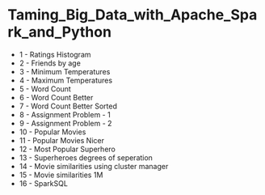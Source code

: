 # Taming_Big_Data_with_Apache_Spark_and_Python

* 1 - Ratings Histogram
* 2 - Friends by age
* 3 - Minimum Temperatures
* 4 - Maximum Temperatures
* 5 - Word Count
* 6 - Word Count Better
* 7 - Word Count Better Sorted
* 8 - Assignment Problem - 1
* 9 - Assignment Problem - 2
* 10 - Popular Movies
* 11 - Popular Movies Nicer
* 12 - Most Popular Superhero
* 13 - Superheroes degrees of seperation
* 14 - Movie similarities using cluster manager
* 15 - Movie similarities 1M
* 16 - SparkSQL

